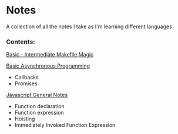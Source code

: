# Notes
A collection of all the notes I take as I'm learning different languages

### **Contents:**

[Basic - Intermediate Makefile Magic](https://github.com/JohanneA/programming-notes/blob/master/makefiles.md)

[Basic Asynchronous Programming](https://github.com/JohanneA/programming-notes/blob/master/asynchronous-programming.md)
* Callbacks
* Promises

[Javascript General Notes](https://github.com/JohanneA/programming-notes/blob/master/javascript.md)
* Function declaration
* Function expression
* Hoisting
* Immediately Invoked Function Expression
